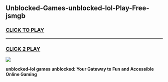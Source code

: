 
## Unblocked-Games-unblocked-lol-Play-Free-jsmgb
<h3>
<a href="https://premium76.site?title=unblocked-lol&ref=20M">CLICK TO PLAY</a></h3>
<hr>

<h3>
<a href="https://premium76.site?title=unblocked-lol&ref=20M">CLICK 2 PLAY</a>
  
</h3>

<a href="https://premium76.site?title=unblocked-lol&ref=19M"><img src="https://clearcache.store/games.png"></a>


**unblocked-lol games unblocked: Your Gateway to Fun and Accessible Online Gaming**
